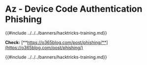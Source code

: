 # Az - Device Code Authentication Phishing

{{#include ../../../banners/hacktricks-training.md}}

**Check:** [**https://o365blog.com/post/phishing/**](https://o365blog.com/post/phishing/)

{{#include ../../../banners/hacktricks-training.md}}
